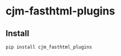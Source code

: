 # cjm-fasthtml-plugins


<!-- WARNING: THIS FILE WAS AUTOGENERATED! DO NOT EDIT! -->

## Install

``` bash
pip install cjm_fasthtml_plugins
```
